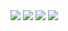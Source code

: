 <div>
<img src="https://media.tenor.com/images/75b047c4f6325dd487cdbefad42d6874/tenor.gif"/>
<img src="https://media.tenor.com/images/75b047c4f6325dd487cdbefad42d6874/tenor.gif"/>
<img src="https://media.tenor.com/images/75b047c4f6325dd487cdbefad42d6874/tenor.gif"/>
<img src="https://media.tenor.com/images/75b047c4f6325dd487cdbefad42d6874/tenor.gif"/>
</div>

<!--
**ilyaistomin789/ilyaistomin789** is a ✨ _special_ ✨ repository because its `README.md` (this file) appears on your GitHub profile.

Here are some ideas to get you started:

- 🔭 I’m currently working on ...
- 🌱 I’m currently learning ...
- 👯 I’m looking to collaborate on ...
- 🤔 I’m looking for help with ...
- 💬 Ask me about ...
- 📫 How to reach me: ...
- 😄 Pronouns: ...
- ⚡ Fun fact: ...
-->
